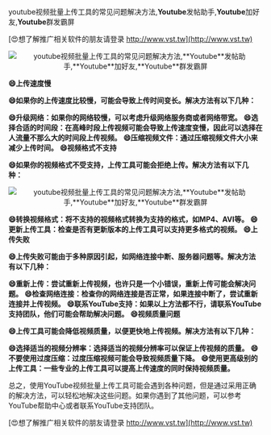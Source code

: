 youtube视频批量上传工具的常见问题解决方法,**Youtube**发帖助手,**Youtube**加好友,**Youtube**群发霸屏

[😍想了解推广相关软件的朋友请登录 http://www.vst.tw](http://www.vst.tw)

 <center><img src="https://vst.tw/MP4/tuiguang/png/0.png" alt="youtube视频批量上传工具的常见问题解决方法,**Youtube**发帖助手,**Youtube**加好友,**Youtube**群发霸屏"></center>

**😄上传速度慢**

**😄如果你的上传速度比较慢，可能会导致上传时间变长。解决方法有以下几种：**

**😄升级网络：如果你的网络较慢，可以考虑升级网络服务商或者网络带宽。**
**😄选择合适的时间段：在高峰时段上传视频可能会导致上传速度变慢，因此可以选择在人流量不那么大的时间段上传视频。**
**😄压缩视频文件：通过压缩视频文件大小来减少上传时间。**
**😄视频格式不支持**

**😄如果你的视频格式不受支持，上传工具可能会拒绝上传。解决方法有以下几种：**

 <center><img src="https://vst.tw/MP4/tuiguang/png/2.png" alt="youtube视频批量上传工具的常见问题解决方法,**Youtube**发帖助手,**Youtube**加好友,**Youtube**群发霸屏"></center>

**😄转换视频格式：将不支持的视频格式转换为支持的格式，如MP4、AVI等。**
**😄更新上传工具：检查是否有更新版本的上传工具可以支持更多格式的视频。**
**😄上传失败**

**😄上传失败可能由于多种原因引起，如网络连接中断、服务器问题等。解决方法有以下几种：**

**😄重新上传：尝试重新上传视频，也许只是一个小错误，重新上传可能会解决问题。**
**😄检查网络连接：检查你的网络连接是否正常，如果连接中断了，尝试重新连接并上传视频。**
**😄联系YouTube支持：如果以上方法都不行，请联系YouTube支持团队，他们可能会帮助解决问题。**
**😄视频质量问题**

**😄上传工具可能会降低视频质量，以便更快地上传视频。解决方法有以下几种：**

**😄选择适当的视频分辨率：选择适当的视频分辨率可以保证上传视频的质量。**
**😄不要使用过度压缩：过度压缩视频可能会导致视频质量下降。**
**😄使用更高级别的上传工具：一些专业的上传工具可以提高上传速度的同时保持视频质量。**

总之，使用YouTube视频批量上传工具可能会遇到各种问题，但是通过采用正确的解决方法，可以轻松地解决这些问题。如果你遇到了其他问题，可以参考YouTube帮助中心或者联系YouTube支持团队。

[😍想了解推广相关软件的朋友请登录 http://www.vst.tw](http://www.vst.tw)



